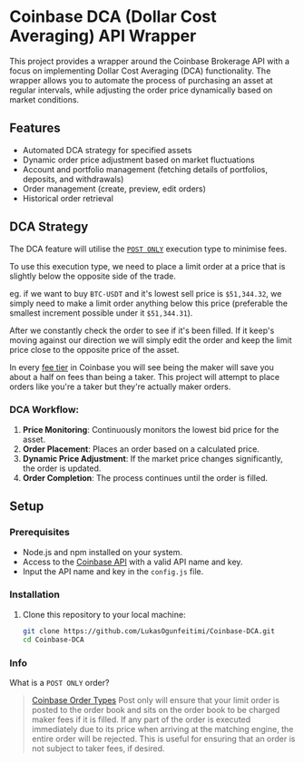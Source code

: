 # Coinbase DCA (Dollar Cost Averaging) API Wrapper

This project provides a wrapper around the Coinbase Brokerage API with a focus on implementing Dollar Cost Averaging (DCA) functionality. The wrapper allows you to automate the process of purchasing an asset at regular intervals, while adjusting the order price dynamically based on market conditions.

## Features

- Automated DCA strategy for specified assets
- Dynamic order price adjustment based on market fluctuations
- Account and portfolio management (fetching details of portfolios, deposits, and withdrawals)
- Order management (create, preview, edit orders)
- Historical order retrieval

## DCA Strategy

The DCA feature will utilise the [`POST ONLY`](#info) execution type to minimise fees.

To use this execution type, we need to place a limit order at a price that is slightly below the opposite side of the trade.

eg. if we want to buy `BTC-USDT` and it's lowest sell price is `$51,344.32`, we simply need to make a limit order anything below this price (preferable the smallest increment possible under it `$51,344.31`).

After we constantly check the order to see if it's been filled. If it keep's moving against our direction we will simply edit the order and keep the limit price close to the opposite price of the asset.

In every [fee tier](https://help.coinbase.com/en/exchange/trading-and-funding/exchange-fees) in Coinbase you will see being the maker will save you about a half on fees than being a taker. This project will attempt to place orders like you're a taker but they're actually maker orders. 
### DCA Workflow:
1. **Price Monitoring**: Continuously monitors the lowest bid price for the asset.
2. **Order Placement**: Places an order based on a calculated price.
3. **Dynamic Price Adjustment**: If the market price changes significantly, the order is updated.
4. **Order Completion**: The process continues until the order is filled.

## Setup

### Prerequisites

- Node.js and npm installed on your system.
- Access to the [Coinbase API](https://www.coinbase.com/) with a valid API name and key. 
- Input the API name and key in the `config.js` file.

### Installation

1. Clone this repository to your local machine:

   ```bash
   git clone https://github.com/LukasOgunfeitimi/Coinbase-DCA.git
   cd Coinbase-DCA

### Info 
What is a `POST ONLY` order?
> [Coinbase Order Types](https://help.coinbase.com/en/coinbase/trading-and-funding/advanced-trade/order-types)
> Post only will ensure that your limit order is posted to the order book and sits on the order book to be charged maker fees if it is filled. If any part of the order is executed immediately due to its price when arriving at the matching engine, the entire order will be rejected. This is useful for ensuring that an order is not subject to taker fees, if desired.
